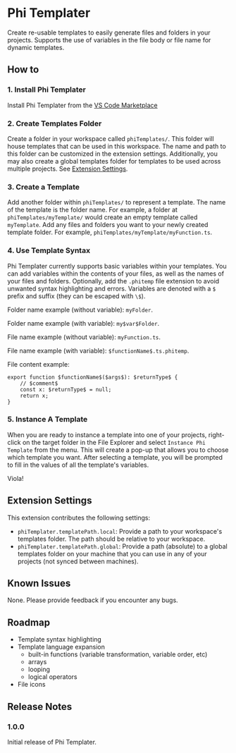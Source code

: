 # Phi Templater

Create re-usable templates to easily generate files and folders in your projects. Supports the use of variables in the file body or file name for dynamic templates.

## How to

### 1. Install Phi Templater

Install Phi Templater from the [VS Code Marketplace](https://marketplace.visualstudio.com/items?itemName=luke-phillips.phitemplater)

### 2. Create Templates Folder

Create a folder in your workspace called `phiTemplates/`. This folder will house templates that can be used in this workspace. The name and path to this folder can be customized in the extension settings. Additionally, you may also create a global templates folder for templates to be used across multiple projects. See [Extension Settings](#extension-settings).

### 3. Create a Template

Add another folder within `phiTemplates/` to represent a template. The name of the template is the folder name. For example, a folder at `phiTemplates/myTemplate/` would create an empty template called `myTemplate`. Add any files and folders you want to your newly created template folder. For example, `phiTemplates/myTemplate/myFunction.ts`.

### 4. Use Template Syntax

Phi Templater currently supports basic variables within your templates. You can add variables within the contents of your files, as well as the names of your files and folders. Optionally, add the `.phitemp` file extension to avoid unwanted syntax highlighting and errors. Variables are denoted with a `$` prefix and suffix (they can be escaped with `\$`).

Folder name example (without variable): `myFolder`.

Folder name example (with variable): `my$var$Folder`.

File name example (without variable): `myFunction.ts`.

File name example (with variable): `$functionName$.ts.phitemp`.

File content example:

```
export function $functionName$($args$): $returnType$ {
    // $comment$
    const x: $returnType$ = null;
    return x;
}
```

### 5. Instance A Template

When you are ready to instance a template into one of your projects, right-click on the target folder in the File Explorer and select `Instance Phi Template` from the menu. This will create a pop-up that allows you to choose which template you want. After selecting a template, you will be prompted to fill in the values of all the template's variables.

Viola!

## Extension Settings

This extension contributes the following settings:

- `phiTemplater.templatePath.local`: Provide a path to your workspace's templates folder. The path should be relative to your workspace.
- `phiTemplater.templatePath.global`: Provide a path (absolute) to a global templates folder on your machine that you can use in any of your projects (not synced between machines).

## Known Issues

None. Please provide feedback if you encounter any bugs.

## Roadmap

- Template syntax highlighting
- Template language expansion
  - built-in functions (variable transformation, variable order, etc)
  - arrays
  - looping
  - logical operators
- File icons

## Release Notes

### 1.0.0

Initial release of Phi Templater.
